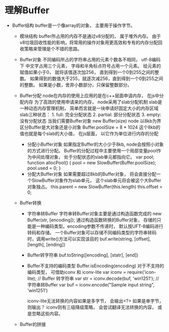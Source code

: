 # 理解Buffer

- Buffer结构
    buffer是一个像array的对象， 主要用于操作字节。
    - 模块结构
        buffer所占用的内存不是通过v8分配的， 属于堆外内存。 
        由于v8垃圾回收性能的影响，将常用的操作对象用更高效和专有的内存分配回收策略来管理是个不错的思路。
    
    - Buffer对象
        不同编码所占的字符串占用的元素个数各不相同， utf-8编码下 中文字占用三个元素， 字母和半角标点符号占用一个元素。
        给元素的赋值如果小于0， 就将该值逐次加256， 直到得到一个0到255之间的整数。
        如果得到的数值大于255，就逐次减256，直到得到一个0到255之间的整数。
        如果是小数，舍弃小数部分，只保留整数部分。

    - Buffer分配
        node在内存的使用上应用的是在c++层面申请内存， 在js中分配内存
        为了高效的使用申请来的内存， node采用了slab分配机制
        slab是一种动态内存管理机制， 简单而言就是一块申请好固定大小的内存区域
        slab三种状态：
            1. full: 完全分配状态
            2. partial: 部分分配状态
            3. empty: 没有分配状态
        当我们需要Buffer对象 new Buffer(size)
        node 以8kb为界区分Buffer是大对象还是小对象  Buffer.poolSize = 8 * 1024
        这个8kb的值也就是每个slab的大小值， 在js层面， 以它作为单位进行内存的分配
        - 分配小Buffer对象
            如果指定Buffer的大小少于8kb, node会按照小对象的方式进行分配。
            Buffer的分配过程中主要使用一个局部变量pool作为中间处理对象， 处于分配状态的slab单元都指向它。
            var pool;
            function allocPool() {
                pool = new SlowBuffer(Buffer.poolSize);
                pool.used = 0;
            }
        - 分配大Buffer对象
            如果需要超过8kb的Buffer对象， 将会直接分配一个SlowBuffer对象作为slab单元， 这个slab单元将会被这个大Buffer对象独占。
            this.parent = new SlowBuffer(this.length)
            this.offset = 0;

        
    - Buffer转换
        - 字符串转Buffer
            字符串转Buffer对象主要是通过构造函数完成的
            new Buffer(str, [encoding]);
            通过构造函数转换的Buffer对象， 存储的只能是一种编码类型。encoding参数不传递时， 默认按UFT-8编码进行转码和存储。
            一个Buffer对象可以存储不同编码类型的字符串转码时，调用write()方法可以实现该目的
            buf.write(string, [offset], [length], [ending])

        - Buffer转字符串
            buf.toString([encoding], [statr], [end])

        - Buffer不支持的编码类型
            Buffer.isEncoding(encoding)
            对于不支持的编码类型， 可借助iconv 和 iconv-lite
            var iconv = require('icon-lite);
            // Buffer 转字符串
            var str = iconv.decode(buf, 'win1251');
            // 字符串转Buffer
            var buf = iconv.encode("Sample input string", 'win1251')

            iconv-lite无法转换的内容如果是多字节， 会输出<?> 如果是单字节， 则输出？
            iconv则有三级降级策略， 会尝试翻译无法转换的内容， 或是忽略这些内容。

    - Buffer的拼接
        
